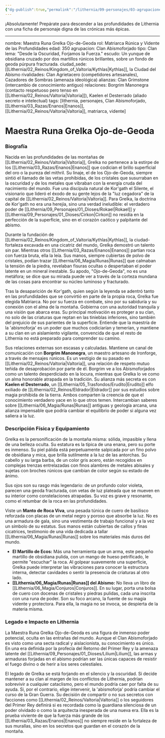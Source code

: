 ```yaml
---
{"dg-publish":true,"permalink":"/lithernia/09-personajes/03-agrupaciones/clan-abismoforjado/maestra-runa-grelka-ojo-de-geoda/"}
---
```


¡Absolutamente! Prepárate para descender a las profundidades de Lithernia con una ficha de personaje digna de las crónicas más épicas.

---

nombre: Maestra Runa Grelka Ojo-de-Geoda
rol: Matriarca Rúnica y Vidente de las Profundidades
edad: 350
agrupacion: Clan Abismoforjado
tipo: Clan
lema: "Desde la Oscuridad, Forjamos la Fuerza."
escudo: Un yunque de obsidiana cruzado por dos martillos rúnicos brillantes, sobre un fondo de geoda púrpura fracturada.
ciudad_sede: [[Lithernia/02_Reinos/Kingdom_of_Valtoria/Kythlas\|Kythlas]], la Ciudad del Abismo
rivalidades: Clan Agrietacero (competidores artesanales), Cazadores de Sombras (amenaza ideológica)
alianzas: Clan Grimstone (intercambio de conocimiento antiguo)
relaciones: Borgrim Manonegra (contacto respetuoso pero tenso en [[Lithernia/02_Reinos/Valtoria\|Valtoria]]), Kaelen el Desterrado (aliado secreto e intelectual)
tags: [lithernia, personajes, Clan Abismoforjado, [[Lithernia/03_Razas/Enanos\|Enanos]], [[Lithernia/02_Reinos/Valtoria\|Valtoria]], matriarca, vidente]
# Maestra Runa Grelka Ojo-de-Geoda

### Biografía

Nacida en las profundidades de las montañas de [[Lithernia/02_Reinos/Valtoria\|Valtoria]], Grelka no pertenece a la estirpe de los [[Lithernia/03_Razas/Enanos\|Enanos]] que codician el brillo superficial del oro o la pureza del mithril. Su linaje, el de los Ojo-de-Geoda, siempre sintió el llamado de las vetas prohibidas, de los cristales que susurraban en la oscuridad y de los metales que vibraban con la energía cruda del nacimiento del mundo. Fue una discípula natural de Kor'gath el Silente, el visionario que lideró el éxodo de su gente lejos de la "luz cegadora" de la capital de [[Lithernia/02_Reinos/Valtoria\|Valtoria]]. Para Grelka, la doctrina de Kor'gath no era una herejía, sino una verdad ineludible: el verdadero poder de [[Lithernia/09_Personajes/01_Dioses/Rokael\|Rokael]] y [[Lithernia/09_Personajes/01_Dioses/Cirkon\|Cirkon]] no residía en la perfección de la superficie, sino en el corazón caótico y palpitante del abismo.

Durante la fundación de [[Lithernia/02_Reinos/Kingdom_of_Valtoria/Kythlas\|Kythlas]], la ciudad-fortaleza excavada en una cicatriz del mundo, Grelka demostró un talento sin par. Mientras otros [[Lithernia/03_Razas/Enanos\|Enanos]] partían roca con fuerza bruta, ella la leía. Sus manos, siempre cubiertas de polvo de cristales, podían trazar [[Lithernia/06_Magia/Runas\|Runas]] que calmaban la tensión de la piedra, revelaban fisuras ocultas o despertaban el poder latente en un mineral inestable. Su apodo, "Ojo-de-Geoda", no es una metáfora; se dice que su mirada puede ver a través de la corteza mundana de las cosas para encontrar su núcleo luminoso y fracturado.

Tras la desaparición de Kor'gath, quien según la leyenda se adentró tanto en las profundidades que se convirtió en parte de la propia roca, Grelka fue elegida Matriarca. No por su fuerza en combate, sino por su sabiduría y su conexión con el alma de la montaña. Gobierna con una autoridad tranquila y una visión que abarca eras. Su principal motivación es proteger a su clan, no solo de las criaturas que reptan en las tinieblas inferiores, sino también del prejuicio de sus parientes de la superficie. Entiende que la maestría de la 'abismoforja' es un poder que muchos codiciarían y temerían, y mantiene a su clan en un aislamiento vigilante, convencida de que el resto de Lithernia no está preparado para comprender su camino.

Sus relaciones externas son escasas y calculadas. Mantiene un canal de comunicación con **Borgrim Manonegra**, un maestro artesano de Ironforge, a través de mensajes rúnicos. Es un vestigio de su pasado en [[Lithernia/02_Reinos/Valtoria\|Valtoria]], una relación de respeto mutuo teñida de desaprobación por parte de él. Borgrim ve a los Abismoforjados como un talento desperdiciado en la locura, mientras que Grelka lo ve como un alma honorable atrapada en la tradición. Su alianza más secreta es con **Kaelen el Desterrado**, un [[Lithernia/05_Trasfondos/Erudito\|Erudito]] elfo exiliado de [[Lithernia/02_Reinos/Eldrador\|Eldrador]] por sus estudios sobre magia prohibida de la tierra. Ambos comparten la creencia de que el conocimiento verdadero yace en lo que otros temen. Intercambian saberes sobre [[Lithernia/06_Magia/Runas\|Runas]] antiguas y geología arcana, una alianza impensable que podría cambiar el equilibrio de poder si alguna vez saliera a la luz.

### Descripción Física y Equipamiento

Grelka es la personificación de la montaña misma: sólida, impasible y llena de una belleza oculta. Su estatura es la típica de una enana, pero su porte es inmenso. Su piel pálida está perpetuamente salpicada por un fino polvo de obsidiana y mica, que brilla sutilmente a la luz de las antorchas. Su cabello y su larga barba, de un color gris acero, están recogidos en complejas trenzas entrelazadas con finos alambres de metales abisales y sujetas con broches rúnicos que cambian de color según su estado de ánimo.

Sus ojos son su rasgo más legendario: de un profundo color violeta, parecen una geoda fracturada, con vetas de luz plateada que se mueven en su interior como constelaciones atrapadas. Su voz es grave y resonante, como el retumbar de la roca en las profundidades.

Viste un **Manto de Roca Viva**, una pesada túnica de cuero de basilisco reforzada con placas de un metal negro y poroso que absorbe la luz. No es una armadura de gala, sino una vestimenta de trabajo funcional y a la vez un símbolo de su estatus. Sus manos están cubiertas de callos y finas cicatrices, testimonio de una vida dedicada a tallar [[Lithernia/06_Magia/Runas\|Runas]] sobre los materiales más duros del mundo.

*   **El Martillo de Ecos:** Más una herramienta que un arma, este pequeño martillo de obsidiana pulida, con un mango de hueso petrificado, le permite "escuchar" la roca. Al golpear suavemente una superficie, Grelka puede interpretar las vibraciones para conocer la estructura interna, detectar cavidades o sentir la presencia de criaturas al otro lado.
*   **[[Lithernia/06_Magia/Runas\|Runas]] del Abismo:** No lleva un libro de [[Lithernia/06_Magia/Conjuros\|Conjuros]]. En su lugar, porta una bolsa de cuero con docenas de cristales y piedras pulidas, cada una inscrita con una runa de poder. Son su foco arcano, la fuente de su magia vidente y protectora. Para ella, la magia no se invoca, se despierta de la materia misma.

### Legado e Impacto en Lithernia

La Maestra Runa Grelka Ojo-de-Geoda es una figura de inmenso poder potencial, oculta en las entrañas del mundo. Aunque el Clan Abismoforjado es visto como una secta radical y aislacionista, su conocimiento es único. En una era definida por la profecía del Retorno del Primer Rey y la amenaza latente del [[Lithernia/09_Personajes/01_Dioses/Lilium\|Lilium]], las armas y armaduras forjadas en el abismo podrían ser las únicas capaces de resistir el fuego divino o de herir a los seres celestiales.

El legado de Grelka se está forjando en el silencio y la oscuridad. Si decide mantener a su clan al margen de los conflictos de Lithernia, podrían sobrevivir a cualquier cataclismo, pero el mundo podría caer por falta de su ayuda. Si, por el contrario, elige intervenir, la 'abismoforja' podría cambiar el curso de la Gran Guerra. Su decisión de compartir o no sus secretos con facciones como [[Lithernia/02_Reinos/Valtoria\|Valtoria]] o los seguidores del Primer Rey definirá si es recordada como la guardiana silenciosa de un poder olvidado o como la arquitecta inesperada de una nueva era. Ella es la prueba viviente de que la fuerza más grande de los [[Lithernia/03_Razas/Enanos\|Enanos]] no siempre reside en la fortaleza de sus murallas, sino en los secretos que guardan en el corazón de la montaña.